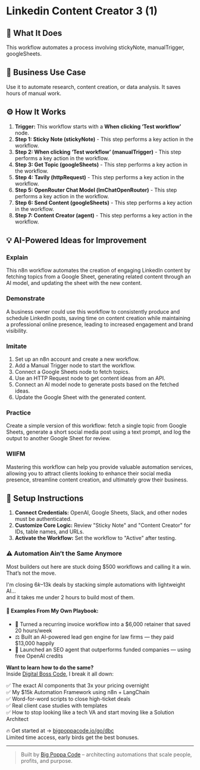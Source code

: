 # Linkedin Content Creator   3 (1)

## 🚀 What It Does
This workflow automates a process involving stickyNote, manualTrigger, googleSheets.

## 💼 Business Use Case
Use it to automate research, content creation, or data analysis. It saves hours of manual work.

## ⚙️ How It Works
1.  **Trigger:** This workflow starts with a **When clicking ‘Test workflow’** node.
2. **Step 1: Sticky Note (stickyNote)** - This step performs a key action in the workflow.
3. **Step 2: When clicking ‘Test workflow’ (manualTrigger)** - This step performs a key action in the workflow.
4. **Step 3: Get Topic (googleSheets)** - This step performs a key action in the workflow.
5. **Step 4: Tavily (httpRequest)** - This step performs a key action in the workflow.
6. **Step 5: OpenRouter Chat Model (lmChatOpenRouter)** - This step performs a key action in the workflow.
7. **Step 6: Send Content (googleSheets)** - This step performs a key action in the workflow.
8. **Step 7: Content Creator (agent)** - This step performs a key action in the workflow.

## 💡 AI-Powered Ideas for Improvement
### Explain
This n8n workflow automates the creation of engaging LinkedIn content by fetching topics from a Google Sheet, generating related content through an AI model, and updating the sheet with the new content.

### Demonstrate
A business owner could use this workflow to consistently produce and schedule LinkedIn posts, saving time on content creation while maintaining a professional online presence, leading to increased engagement and brand visibility.

### Imitate
1. Set up an n8n account and create a new workflow.
2. Add a Manual Trigger node to start the workflow.
3. Connect a Google Sheets node to fetch topics.
4. Use an HTTP Request node to get content ideas from an API.
5. Connect an AI model node to generate posts based on the fetched ideas.
6. Update the Google Sheet with the generated content.

### Practice
Create a simple version of this workflow: fetch a single topic from Google Sheets, generate a short social media post using a text prompt, and log the output to another Google Sheet for review.

### WIIFM
Mastering this workflow can help you provide valuable automation services, allowing you to attract clients looking to enhance their social media presence, streamline content creation, and ultimately grow their business.

## 🔧 Setup Instructions
1. **Connect Credentials:** OpenAI, Google Sheets, Slack, and other nodes must be authenticated.
2. **Customize Core Logic:** Review "Sticky Note" and "Content Creator" for IDs, table names, and URLs.
3. **Activate the Workflow:** Set the workflow to "Active" after testing.

### ⚠️ Automation Ain’t the Same Anymore

Most builders out here are stuck doing $500 workflows and calling it a win.  
That’s not the move.  

I'm closing $6k–$13k deals by stacking simple automations with lightweight AI...  
and it takes me under 2 hours to build most of them.

#### 🧠 Examples From My Own Playbook:
- 🔁 Turned a recurring invoice workflow into a $6,000 retainer that saved 20 hours/week  
- ⚖️ Built an AI-powered lead gen engine for law firms — they paid $13,000 happily  
- 🚀 Launched an SEO agent that outperforms funded companies — using free OpenAI credits  

**Want to learn how to do the same?**  
Inside [Digital Boss Code](https://bigpoppacode.io/go/dbc), I break it all down:

✅ The exact AI components that 3x your pricing overnight  
✅ My $15k Automation Framework using n8n + LangChain  
✅ Word-for-word scripts to close high-ticket deals  
✅ Real client case studies with templates  
✅ How to stop looking like a tech VA and start moving like a Solution Architect  

🔥 Get started at → [bigpoppacode.io/go/dbc](https://bigpoppacode.io/go/dbc)  
Limited time access, early birds get the best bonuses.

---
> Built by [Big Poppa Code](https://bigpoppacode.io) – architecting automations that scale people, profits, and purpose.
